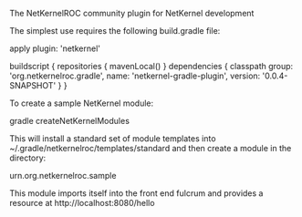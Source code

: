 The NetKernelROC community plugin for NetKernel development


The simplest use requires the following build.gradle file:


apply plugin: 'netkernel'

buildscript {
  repositories {
    mavenLocal()
  }
  dependencies {
  classpath group: 'org.netkernelroc.gradle', name: 'netkernel-gradle-plugin', version: '0.0.4-SNAPSHOT'
  }
}

To create a sample NetKernel module:

gradle createNetKernelModules

This will install a standard set of module templates into ~/.gradle/netkernelroc/templates/standard and then
create a module in the directory:

urn.org.netkernelroc.sample

This module imports itself into the front end fulcrum and provides a resource at http://localhost:8080/hello


